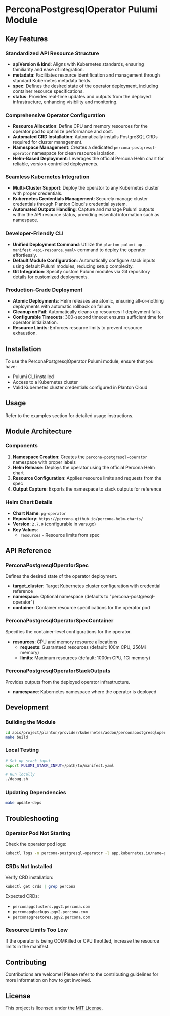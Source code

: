 # PerconaPostgresqlOperator Pulumi Module

## Key Features

### Standardized API Resource Structure
- **apiVersion & kind**: Aligns with Kubernetes standards, ensuring familiarity and ease of integration.
- **metadata**: Facilitates resource identification and management through standard Kubernetes metadata fields.
- **spec**: Defines the desired state of the operator deployment, including container resource specifications.
- **status**: Provides real-time updates and outputs from the deployed infrastructure, enhancing visibility and monitoring.

### Comprehensive Operator Configuration
- **Resource Allocation**: Define CPU and memory resources for the operator pod to optimize performance and cost.
- **Automated CRD Installation**: Automatically installs PostgreSQL CRDs required for cluster management.
- **Namespace Management**: Creates a dedicated `percona-postgresql-operator` namespace for clean resource isolation.
- **Helm-Based Deployment**: Leverages the official Percona Helm chart for reliable, version-controlled deployments.

### Seamless Kubernetes Integration
- **Multi-Cluster Support**: Deploy the operator to any Kubernetes cluster with proper credentials.
- **Kubernetes Credentials Management**: Securely manage cluster credentials through Planton Cloud's credential system.
- **Automated Outputs Handling**: Capture and manage Pulumi outputs within the API resource status, providing essential information such as namespace.

### Developer-Friendly CLI
- **Unified Deployment Command**: Utilize the `planton pulumi up --manifest <api-resource.yaml>` command to deploy the operator effortlessly.
- **Default Module Configuration**: Automatically configure stack inputs using default Pulumi modules, reducing setup complexity.
- **Git Integration**: Specify custom Pulumi modules via Git repository details for customized deployments.

### Production-Grade Deployment
- **Atomic Deployments**: Helm releases are atomic, ensuring all-or-nothing deployments with automatic rollback on failure.
- **Cleanup on Fail**: Automatically cleans up resources if deployment fails.
- **Configurable Timeouts**: 300-second timeout ensures sufficient time for operator initialization.
- **Resource Limits**: Enforces resource limits to prevent resource exhaustion.

## Installation

To use the PerconaPostgresqlOperator Pulumi module, ensure that you have:
- Pulumi CLI installed
- Access to a Kubernetes cluster
- Valid Kubernetes cluster credentials configured in Planton Cloud

## Usage

Refer to the examples section for detailed usage instructions.

## Module Architecture

### Components

1. **Namespace Creation**: Creates the `percona-postgresql-operator` namespace with proper labels
2. **Helm Release**: Deploys the operator using the official Percona Helm chart
3. **Resource Configuration**: Applies resource limits and requests from the spec
4. **Output Capture**: Exports the namespace to stack outputs for reference

### Helm Chart Details

- **Chart Name**: `pg-operator`
- **Repository**: `https://percona.github.io/percona-helm-charts/`
- **Version**: `2.7.0` (configurable in vars.go)
- **Key Values**:
  - `resources` - Resource limits from spec

## API Reference

### PerconaPostgresqlOperatorSpec
Defines the desired state of the operator deployment.

- **target_cluster**: Target Kubernetes cluster configuration with credential reference
- **namespace**: Optional namespace (defaults to "percona-postgresql-operator")
- **container**: Container resource specifications for the operator pod

### PerconaPostgresqlOperatorSpecContainer
Specifies the container-level configurations for the operator.

- **resources**: CPU and memory resource allocations
  - **requests**: Guaranteed resources (default: 100m CPU, 256Mi memory)
  - **limits**: Maximum resources (default: 1000m CPU, 1Gi memory)

### PerconaPostgresqlOperatorStackOutputs
Provides outputs from the deployed operator infrastructure.

- **namespace**: Kubernetes namespace where the operator is deployed

## Development

### Building the Module

```bash
cd apis/project/planton/provider/kubernetes/addon/perconapostgresqloperator/v1/iac/pulumi
make build
```

### Local Testing

```bash
# Set up stack input
export PULUMI_STACK_INPUT=/path/to/manifest.yaml

# Run locally
./debug.sh
```

### Updating Dependencies

```bash
make update-deps
```

## Troubleshooting

### Operator Pod Not Starting

Check the operator pod logs:
```bash
kubectl logs -n percona-postgresql-operator -l app.kubernetes.io/name=percona-postgresql-operator
```

### CRDs Not Installed

Verify CRD installation:
```bash
kubectl get crds | grep percona
```

Expected CRDs:
- `perconapgclusters.pgv2.percona.com`
- `perconapgbackups.pgv2.percona.com`
- `perconapgrestores.pgv2.percona.com`

### Resource Limits Too Low

If the operator is being OOMKilled or CPU throttled, increase the resource limits in the manifest.

## Contributing

Contributions are welcome! Please refer to the contributing guidelines for more information on how to get involved.

## License

This project is licensed under the [MIT License](LICENSE).

